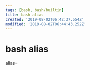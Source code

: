 ```yaml
---
tags: [bash, bash/builtin]
title: bash alias
created: '2019-08-02T06:42:37.554Z'
modified: '2019-08-02T06:44:43.252Z'
---
```


# bash alias

alias=
